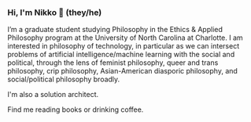### Hi, I'm Nikko 👋 (they/he)
I’m a graduate student studying Philosophy in the Ethics & Applied Philosophy program at the University of North Carolina at Charlotte. I am interested in philosophy of technology, in particular as we can intersect problems of artificial intelligence/machine learning with the social and political, through the lens of feminist philosophy, queer and trans philosophy, crip philosophy, Asian-American diasporic philosophy, and social/political philosophy broadly.

I'm also a solution architect.

Find me reading books or drinking coffee.

<!--
**nosaka0/nosaka0** is a ✨ _special_ ✨ repository because its `README.md` (this file) appears on your GitHub profile.

Here are some ideas to get you started:

- 🔭 I’m currently working on ...
- 🌱 I’m currently learning ...
- 👯 I’m looking to collaborate on ...
- 🤔 I’m looking for help with ...
- 💬 Ask me about ...
- 📫 How to reach me: ...
- 😄 Pronouns: ...
- ⚡ Fun fact: ...
-->
